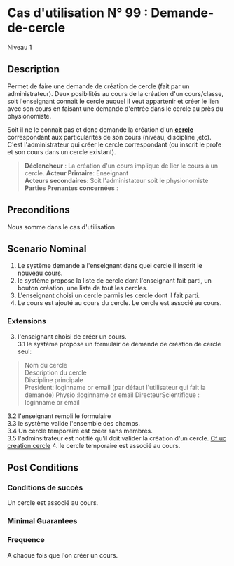 
# Cas d'utilisation N° 99 :  Demande-de-cercle

Niveau 1

##	Description

Permet de faire une demande de création de cercle (fait par un administrateur).
Deux posibilités au cours de la création d'un cours/classe, soit l'enseignant connait le cercle auquel il veut appartenir et créer le lien avec son cours en faisant une demande d'entrée dans le cercle au près du physionomiste.

Soit il ne le connait pas et donc demande la création d'un **[cercle](https://github.com/PremierLangage/plconception/blob/master/conception/concept/cercle.md)**  correspondant aux particularités de son cours (niveau, discipline ,etc). C'est l'administrateur qui créer le cercle correspondant (ou inscrit le profe et son cours dans un cercle existant).




> **Déclencheur** : La création d'un cours implique de lier le cours à un cercle. 
> **Acteur Primaire**: Enseignant   
> **Acteurs secondaires**: Soit l'administateur soit le physionomiste   
> **Parties Prenantes concernées** : 
 
 
## Preconditions

Nous somme dans le cas d'utilisation 

## Scenario Nominal

1.	Le système demande a l'enseignant dans quel cercle il inscrit le nouveau cours.  
2. le système propose la liste de cercle dont l'enseignant fait parti, un bouton création, une liste de tout les cercles. 
3.	L'enseignant choisi un cercle parmis les cercle dont il fait parti.
4.	Le cours est ajouté au cours du cercle. Le cercle est associé au cours.


###	Extensions
3. l'enseignant choisi de créer un cours.   
3.1 le système propose un formulair de demande de création de cercle seul:
  > Nom du cercle   
  > Description du cercle   
  > Discipline principale   
  > President: loginname or email (par défaut l'utilisateur qui fait la demande)
  > Physio :loginname or email 
  > DirecteurScientifique : loginname or email

3.2 l'enseignant rempli le formulaire   
3.3 le système valide l'ensemble des champs.   
3.4 Un cercle temporaire est créer sans membres.  
3.5 l'adminsitrateur est notifié qu'il doit valider la création d'un cercle. 
[Cf uc creation cercle](../Administrateur/creation-cercle.md)
4. le cercle temporaire est associé au cours.  


## Post Conditions
### Conditions de succès 
Un cercle est associé au cours.

### Minimal Guarantees

### Frequence
A chaque fois que l'on créer un cours.
